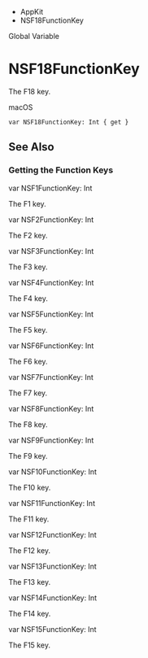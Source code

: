 

- AppKit
-  NSF18FunctionKey 

Global Variable

# NSF18FunctionKey

The F18 key.

macOS

``` source
var NSF18FunctionKey: Int { get }
```

## See Also

### Getting the Function Keys

var NSF1FunctionKey: Int

The F1 key.

var NSF2FunctionKey: Int

The F2 key.

var NSF3FunctionKey: Int

The F3 key.

var NSF4FunctionKey: Int

The F4 key.

var NSF5FunctionKey: Int

The F5 key.

var NSF6FunctionKey: Int

The F6 key.

var NSF7FunctionKey: Int

The F7 key.

var NSF8FunctionKey: Int

The F8 key.

var NSF9FunctionKey: Int

The F9 key.

var NSF10FunctionKey: Int

The F10 key.

var NSF11FunctionKey: Int

The F11 key.

var NSF12FunctionKey: Int

The F12 key.

var NSF13FunctionKey: Int

The F13 key.

var NSF14FunctionKey: Int

The F14 key.

var NSF15FunctionKey: Int

The F15 key.

